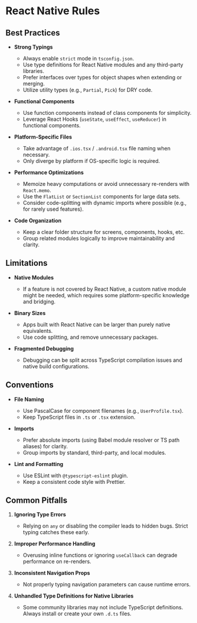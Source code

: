 # React Native Rules

## Best Practices

- **Strong Typings**

  - Always enable `strict` mode in `tsconfig.json`.
  - Use type definitions for React Native modules and any third-party libraries.
  - Prefer interfaces over types for object shapes when extending or merging.
  - Utilize utility types (e.g., `Partial`, `Pick`) for DRY code.

- **Functional Components**

  - Use function components instead of class components for simplicity.
  - Leverage React Hooks (`useState`, `useEffect`, `useReducer`) in functional components.

- **Platform-Specific Files**

  - Take advantage of `.ios.tsx` / `.android.tsx` file naming when necessary.
  - Only diverge by platform if OS-specific logic is required.

- **Performance Optimizations**

  - Memoize heavy computations or avoid unnecessary re-renders with `React.memo`.
  - Use the `FlatList` or `SectionList` components for large data sets.
  - Consider code-splitting with dynamic imports where possible (e.g., for rarely used features).

- **Code Organization**
  - Keep a clear folder structure for screens, components, hooks, etc.
  - Group related modules logically to improve maintainability and clarity.

## Limitations

- **Native Modules**

  - If a feature is not covered by React Native, a custom native module might be needed, which requires some platform-specific knowledge and bridging.

- **Binary Sizes**

  - Apps built with React Native can be larger than purely native equivalents.
  - Use code splitting, and remove unnecessary packages.

- **Fragmented Debugging**
  - Debugging can be split across TypeScript compilation issues and native build configurations.

## Conventions

- **File Naming**

  - Use PascalCase for component filenames (e.g., `UserProfile.tsx`).
  - Keep TypeScript files in `.ts` or `.tsx` extension.

- **Imports**

  - Prefer absolute imports (using Babel module resolver or TS path aliases) for clarity.
  - Group imports by standard, third-party, and local modules.

- **Lint and Formatting**
  - Use ESLint with `@typescript-eslint` plugin.
  - Keep a consistent code style with Prettier.

## Common Pitfalls

1. **Ignoring Type Errors**

   - Relying on `any` or disabling the compiler leads to hidden bugs. Strict typing catches these early.

2. **Improper Performance Handling**

   - Overusing inline functions or ignoring `useCallback` can degrade performance on re-renders.

3. **Inconsistent Navigation Props**

   - Not properly typing navigation parameters can cause runtime errors.

4. **Unhandled Type Definitions for Native Libraries**
   - Some community libraries may not include TypeScript definitions. Always install or create your own `.d.ts` files.
